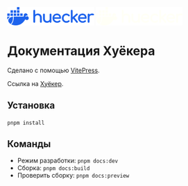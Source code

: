 <img src="./src/public/logo_light.svg#gh-light-mode-only" alt="logo" width="200" />
<img src="./src/public/logo_dark.svg#gh-dark-mode-only" alt="logo" width="200" />

# Документация Хуёкера

Сделано с помощью [VitePress](https://vitepress.dev/).

Ссылка на [Хуёкер](https://github.com/huecker-io/huecker).

## Установка

`pnpm install`

## Команды

- Режим разработки: `pnpm docs:dev`
- Сборка: `pnpm docs:build`
- Проверить сборку: `pnpm docs:preview`
